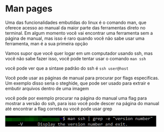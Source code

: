 # Man pages

Uma das funcionalidades embutidas do linux é o comando man, que oferece acesso ao manual da maior parte das ferramentas direto no terminal. Em algum momento você vai encontrar uma ferramenta sem a página de manual, mas isso é raro
quando você não sabe usar uma ferramenta, man é a sua primeira opção

Vamos supor que você quer logar em um computador usando ssh, mas você não sabe fazer isso, você pode tentar usar o comando `man ssh`

você pode ver que a sintaxe padrão do ssh é `ssh user@host`

Você pode usar as páginas de manual para procurar por flags especificas. Um exemplo disso seria o steghide, que pode ser usado para extrair e embutir arquivos dentro de uma imagem

você pode por exemplo procurar na página do manual uma flag para mostrar a versão do ssh, para isso você pode descer na página do manual até encontrar a flag correta ou você pode usar grep 

![grep + man](/content/grep-man.png)
